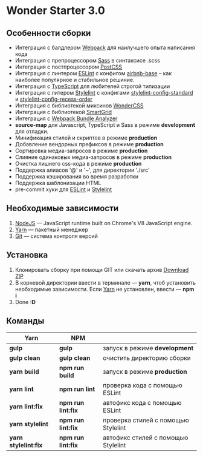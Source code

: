 # Wonder Starter 3.0

## Особенности сборки
* Интеграция с балдлером [Webpack](https://webpack.js.org/) для наилучшего опыта написания кода
* Интеграция с препроцессором [Sass](https://sass-lang.com/) в синтаксисе .scss
* Интеграция с постпроцессором [PostCSS](https://postcss.org/)
* Интеграция с линтером [ESLint](https://eslint.org/) c конфигом [airbnb-base](https://github.com/airbnb/javascript) – как наиболее популярное и стабильное решиние.
* Интеграция с [TypeScript](https://www.typescriptlang.org/) для любителей строгой типизации
* Интеграция с литером [Stylelint](https://stylelint.io/) c конфигами [stylelint-config-standard](https://www.npmjs.com/package/stylelint-config-standard) и [stylelint-config-recess-order](https://www.npmjs.com/package/stylelint-config-recess-order)
* Интеграция с библиотекой миксинов [WonderCSS](https://github.com/m4n1ac47/gulp_webpack/blob/master/src/scss/mixins/_wonder.scss)
* Интеграция с библиотекой [SmartGrid](https://github.com/dmitry-lavrik/smart-grid)
* Интеграция с [Webpack Bundle Analyzer](https://www.npmjs.com/package/webpack-bundle-analyzer)
* **source-map** для Javascript, TypeScript и Sass в режиме **development** для отладки.
* Минификация стилей и скриптов в режиме **production**
* Добавление вендорных префиксов в режиме **production**
* Сортировка медиа-запросов в режиме **production**
* Слияние одинаковых медиа-запросов в режиме **production**
* Очистка лишнего css-кода в режиме **production**
* Поддержка алиасов '@' и '~', для директории './src'
* Поддержка кэширования во время разработки
* Поддержка шаблонизации HTML
* pre-commit хуки для [ESLint](https://eslint.org/) и [Stylelint](https://stylelint.io/)

## Необходимые зависимости
1. [NodeJS](https://nodejs.org) — JavaScript runtime built on Chrome's V8 JavaScript engine.
1. [Yarn](https://yarnpkg.com/en) — пакетный менеджер
1. [Git](https://git-scm.com) — система контроля версий

## Установка
1. Клонировать сборку при помощи GIT или скачать архив [Download ZIP](https://github.com/m4n1ac47/gulp_webpack/archive/master.zip)
1. В корневой директории ввести в терминале — **yarn**, чтоб установить необходимые зависимости.
Если [Yarn](https://yarnpkg.com/en) не установлен, ввести — **npm i**
1. Done **:D**

## Команды
| Yarn                   | NPM                  |                                        |
| -------------          | ---------------      | -------------                          |
| **gulp**               | **gulp**             | запуск в режиме **development**        |
| **gulp clean**         | **gulp clean**       | очистить директорию сборки             |
| **yarn build**         | **npm run build**    | запуск в режиме **production**         |
| **yarn lint**          | **npm run lint**     | проверка кода с помощью ESLint         |
| **yarn lint:fix**      | **npm run lint:fix** | автофикс кода с помощью ESLint         |
| **yarn stylelint**     | **npm run lint:fix** | проверка стилей с помощью Stylelint    |
| **yarn stylelint:fix** | **npm run lint:fix** | автофикс стилей с помощью Stylelint    |
